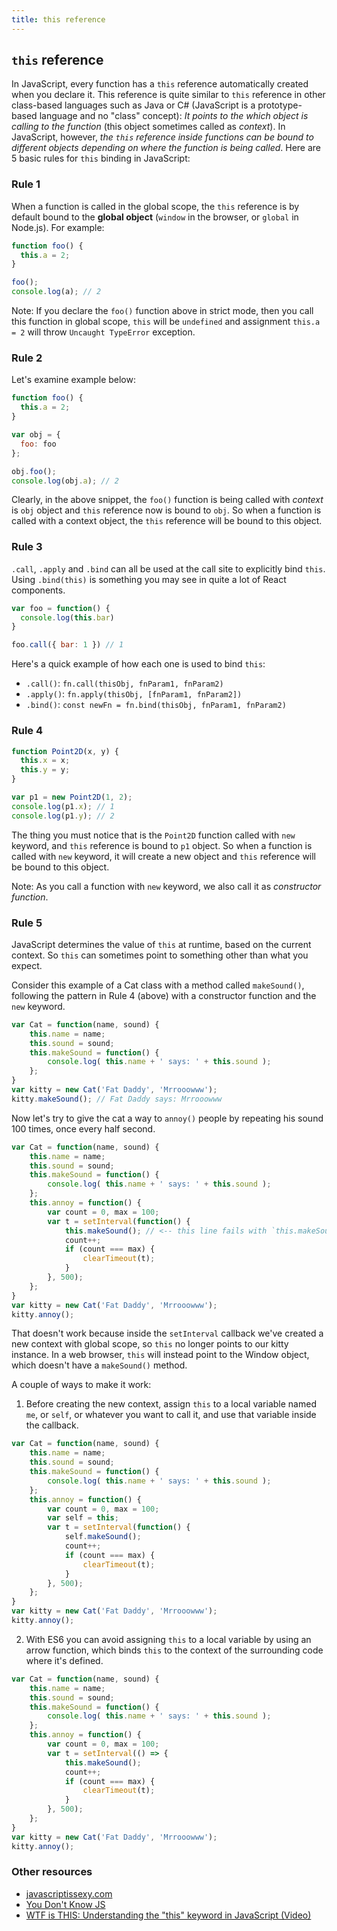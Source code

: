 ```yaml
---
title: this reference
---
```

## `this` reference

In JavaScript, every function has a `this` reference automatically created when you declare it. This reference is quite similar to `this` reference in other class-based languages such as Java or C# (JavaScript is a prototype-based language and no "class" concept): *It points to the which object is calling to the function* (this object sometimes called as *context*). In JavaScript, however, *the `this` reference inside functions can be bound to different objects depending on where the function is being called*. Here are 5 basic rules for `this` binding in JavaScript:

### Rule 1

When a function is called in the global scope, the `this` reference is by default bound to the **global object** (`window` in the browser, or `global` in Node.js). For example:

```javascript
function foo() {
  this.a = 2;
}

foo();
console.log(a); // 2
```

Note: If you declare the `foo()` function above in strict mode, then you call this function in global scope, `this` will be `undefined` and assignment `this.a = 2` will throw `Uncaught TypeError` exception.

### Rule 2

Let's examine example below:

```javascript
function foo() {
  this.a = 2;
}

var obj = {
  foo: foo
};

obj.foo();
console.log(obj.a); // 2
```

Clearly, in the above snippet, the `foo()` function is being called with *context* is `obj` object and `this` reference now is bound to `obj`. So when a function is called with a context object, the `this` reference will be bound to this object.

### Rule 3

`.call`, `.apply` and `.bind` can all be used at the call site to explicitly bind `this`. Using `.bind(this)` is something you may see in quite a lot of React components.

```javascript
var foo = function() {
  console.log(this.bar)
}

foo.call({ bar: 1 }) // 1
```

Here's a quick example of how each one is used to bind `this`:

- `.call()`: `fn.call(thisObj, fnParam1, fnParam2)`
- `.apply()`: `fn.apply(thisObj, [fnParam1, fnParam2])`
- `.bind()`: `const newFn = fn.bind(thisObj, fnParam1, fnParam2)`

### Rule 4

```javascript
function Point2D(x, y) {
  this.x = x;
  this.y = y;
}

var p1 = new Point2D(1, 2);
console.log(p1.x); // 1
console.log(p1.y); // 2
```

The thing you must notice that is the `Point2D` function called with `new` keyword, and `this` reference is bound to `p1` object. So when a function is called with `new` keyword, it will create a new object and `this` reference will be bound to this object.

Note: As you call a function with `new` keyword, we also call it as *constructor function*.

### Rule 5

JavaScript determines the value of `this` at runtime, based on the current context. So `this` can sometimes point to something other than what you expect. 

Consider this example of a Cat class with a method called `makeSound()`, following the pattern in Rule 4 (above) with a constructor function and the `new` keyword.

```javascript
var Cat = function(name, sound) {
    this.name = name;
    this.sound = sound;
    this.makeSound = function() {
        console.log( this.name + ' says: ' + this.sound );
    };
}
var kitty = new Cat('Fat Daddy', 'Mrrooowww');
kitty.makeSound(); // Fat Daddy says: Mrrooowww
```

Now let's try to give the cat a way to `annoy()` people by repeating his sound 100 times, once every half second.

```javascript
var Cat = function(name, sound) {
    this.name = name;
    this.sound = sound;
    this.makeSound = function() {
        console.log( this.name + ' says: ' + this.sound );
    };
    this.annoy = function() {
        var count = 0, max = 100;
        var t = setInterval(function() {
            this.makeSound(); // <-- this line fails with `this.makeSound is not a function` 
            count++;
            if (count === max) {
                clearTimeout(t);
            }
        }, 500);
    };
}
var kitty = new Cat('Fat Daddy', 'Mrrooowww');
kitty.annoy();
```
That doesn't work because inside the `setInterval` callback we've created a new context with global scope, so `this` no longer points to our kitty instance. In a web browser, `this` will instead point to the Window object, which doesn't have a `makeSound()` method.

A couple of ways to make it work: 

1) Before creating the new context, assign `this` to a local variable named `me`, or `self`, or whatever you want to call it, and use that variable inside the callback.

```javascript
var Cat = function(name, sound) {
    this.name = name;
    this.sound = sound;
    this.makeSound = function() {
        console.log( this.name + ' says: ' + this.sound );
    };
    this.annoy = function() {
        var count = 0, max = 100;
        var self = this;
        var t = setInterval(function() {
            self.makeSound();
            count++;
            if (count === max) {
                clearTimeout(t);
            }
        }, 500);
    };
}
var kitty = new Cat('Fat Daddy', 'Mrrooowww');
kitty.annoy();
```

2) With ES6 you can avoid assigning `this` to a local variable by using an arrow function, which binds `this` to the context of the surrounding code where it's defined.

```javascript
var Cat = function(name, sound) {
    this.name = name;
    this.sound = sound;
    this.makeSound = function() {
        console.log( this.name + ' says: ' + this.sound );
    };
    this.annoy = function() {
        var count = 0, max = 100;
        var t = setInterval(() => {
            this.makeSound();
            count++;
            if (count === max) {
                clearTimeout(t);
            }
        }, 500);
    };
}
var kitty = new Cat('Fat Daddy', 'Mrrooowww');
kitty.annoy();
```

### Other resources

- <a href='http://javascriptissexy.com/understand-javascripts-this-with-clarity-and-master-it/' target='_blank' rel='nofollow'>javascriptissexy.com</a>
- <a href='https://github.com/getify/You-Dont-Know-JS/blob/master/this%20%26%20object%20prototypes/ch2.md' target='_blank' rel='nofollow'>You Don't Know JS</a>
- <a href='https://www.youtube.com/watch?v=zE9iro4r918' target='_blank' rel='nofollow'>WTF is THIS: Understanding the "this" keyword in JavaScript (Video)</a>
